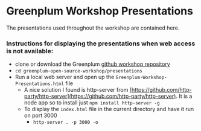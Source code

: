 # Greenplum Workshop Presentations

The presentations used throughout the workshop are contained here.

### Instructions for displaying the presentations when web access is not available:

- clone or download the Greenplum [github workshop repository](https://github.com/Pivotal-Data-Engineering/greenplum-open-source-workshop)
- `cd greenplum-open-source-workshop/presentations`
- Run a local web server and open up the `Greenplum-Workshop-Presentations.html` file
  * A nice solution I found is http-server from [https://github.com/http-party/http-server](https://github.com/http-party/http-server).
    It is a node app so to install just `npm install http-server -g`
  * To display the `index.html` file in the current directory and have it run on port 3000
    * `http-server . -p 3000 -o`

